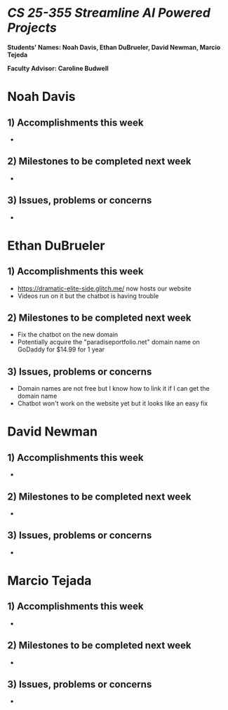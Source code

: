 # *CS 25-355 Streamline AI Powered Projects*

**Students' Names: Noah Davis, Ethan DuBrueler, David Newman, Marcio Tejeda**

**Faculty Advisor: Caroline Budwell**

# Noah Davis

## 1) Accomplishments this week ##
   -  

## 2) Milestones to be completed next week ##
   - 

## 3) Issues, problems or concerns ##
   - 

# Ethan DuBrueler

## 1) Accomplishments this week ##
   -  https://dramatic-elite-side.glitch.me/ now hosts our website
   -  Videos run on it but the chatbot is having trouble

## 2) Milestones to be completed next week ##
   -  Fix the chatbot on the new domain
   -  Potentially acquire the "paradiseportfolio.net" domain name on GoDaddy for $14.99 for 1 year

## 3) Issues, problems or concerns ##
   - Domain names are not free but I know how to link it if I can get the domain name
   - Chatbot won't work on the website yet but it looks like an easy fix

# David Newman

## 1) Accomplishments this week ##
   -  

## 2) Milestones to be completed next week ##
   -  

## 3) Issues, problems or concerns ##
   -   



# Marcio Tejada

## 1) Accomplishments this week ##
   -  

## 2) Milestones to be completed next week ##
   -

## 3) Issues, problems or concerns ##
   - 
